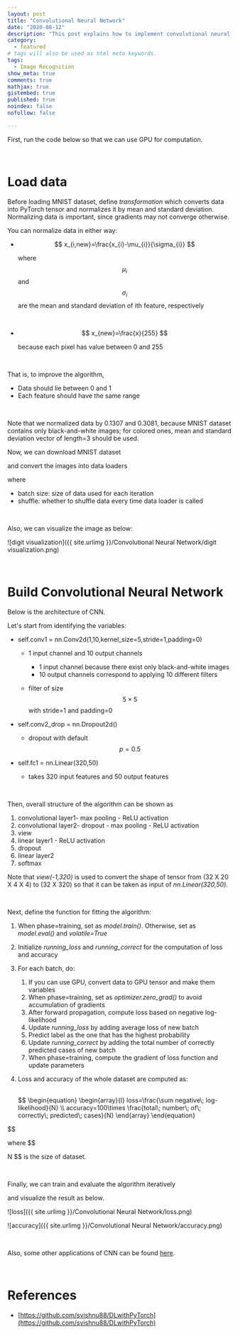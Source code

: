 ```yaml
---
layout: post
title: "Convolutional Neural Network"
date: "2020-08-12"
description: "This post explains how to implement convolutional neural network using PyTorch-from building basic structures of the algorithm to actual implementation using MNIST dataset."
category: 
  - featured
# tags will also be used as html meta keywords.
tags:
  - Image Recognition
show_meta: true
comments: true
mathjax: true
gistembed: true
published: true
noindex: false
nofollow: false

---
```


First, run the code below so that we can use GPU for computation.

<code data-gist-id="1245d8e68d078207fd2bad1a061e6245" data-gist-file="Convolutional-Neural-Network.py" data-gist-line="18-20"></code>

<br>

# Load data

Before loading MNIST dataset, define *transformation* which converts data into PyTorch tensor and normalizes it by mean and standard deviation. Normalizing data is important, since gradients may not converge otherwise.

<code data-gist-id="1245d8e68d078207fd2bad1a061e6245" data-gist-file="Convolutional-Neural-Network.py" data-gist-line="28-29"></code>

You can normalize data in either way:

- $$
  x_{i,new}=\frac{x_{i}-\mu_{i}}{\sigma_{i}}
  $$

  where 
  $$
  \mu_{i}
  $$
  and 
  $$
  \sigma_{i}
  $$
   are the mean and standard deviation of ith feature, respectively

<br>

- $$
  x_{new}=\frac{x}{255}
  $$

  because each pixel has value between 0 and 255

<br>

That is, to improve the algorithm, 

- Data should lie between 0 and 1
- Each feature should have the same range

<br>

Note that we normalized data by 0.1307 and 0.3081, because MNIST dataset contains only black-and-white images; for colored ones, mean and standard deviation vector of length=3 should be used.

Now, we can download MNIST dataset

<code data-gist-id="1245d8e68d078207fd2bad1a061e6245" data-gist-file="Convolutional-Neural-Network.py" data-gist-line="37-38"></code>



and convert the images into data loaders 

<code data-gist-id="1245d8e68d078207fd2bad1a061e6245" data-gist-file="Convolutional-Neural-Network.py" data-gist-line="44-45"></code>

where 

- batch size: size of data used for each iteration
- shuffle: whether to shuffle data every time data loader is called

<br>

Also, we can visualize the image as below:

<code data-gist-id="1245d8e68d078207fd2bad1a061e6245" data-gist-file="Convolutional-Neural-Network.py" data-gist-line="51-56,78"></code>

![digit visualization]({{ site.urlimg }}/Convolutional Neural Network/digit visualization.png)

<br>

# Build Convolutional Neural Network

Below is the architecture of CNN.

<code data-gist-id="1245d8e68d078207fd2bad1a061e6245" data-gist-file="Convolutional-Neural-Network.py" data-gist-line="165-181"></code>

Let's start from identifying the variables:

- self.conv1 = nn.Conv2d(1,10,kernel_size=5,stride=1,padding=0)

  - 1 input channel and 10 output channels

    - 1 input channel because there exist only black-and-white images
    - 10 output channels correspond to applying 10 different filters

  - filter of size 
    $$
    5\times 5
    $$
     with stride=1 and padding=0

- self.conv2_drop = nn.Dropout2d()

  - dropout with default 
    $$
    p=0.5
    $$

- self.fc1 = nn.Linear(320,50)

  - takes 320 input features and 50 output features

<br>

Then, overall structure of the algorithm can be shown as

1. convolutional layer1- max pooling - ReLU activation
2. convolutional layer2- dropout - max pooling - ReLU activation
3. view
4. linear layer1 - ReLU activation
5. dropout
6. linear layer2
7. softmax



Note that *view(-1,320)* is used to convert the shape of tensor from (32 X 20 X 4 X 4) to (32 X 320) so that it can be taken as input of *nn.Linear(320,50)*.

<br>

Next, define the function for fitting the algorithm:

<code data-gist-id="1245d8e68d078207fd2bad1a061e6245" data-gist-file="Convolutional-Neural-Network.py" data-gist-line="187-215"></code>

1. When phase=training, set as *model.train()*. Otherwise, set as *model.eval()* and *volatile=True*

2. Initialize *running_loss* and *running_correct* for the computation of loss and accuracy

3. For each batch, do:

   1. If you can use GPU, convert data to GPU tensor and make them variables
   2. When phase=training, set as *optimizer.zero_grad()* to avoid accumulation of gradients
   3. After forward propagation, compute loss based on negative log-likelihood
   4. Update *running_loss* by adding average loss of new batch
   5. Predict label as the one that has the highest probability
   6. Update *running_correct* by adding the total number of correctly predicted cases of new batch
   7. When phase=training, compute the gradient of loss function and update parameters

4. Loss and accuracy of the whole dataset are computed as:

   <br>
   $$
   \begin{equation}
     \begin{array}{l}
     loss=\frac{\sum negative\; log-likelihood}{N} \\
     accuracy=100\times \frac{total\; number\; of\; correctly\; predicted\; cases}{N}
     \end{array}
   \end{equation}

$$
   
   
   where 
$$

   N
   $$
    is the size of dataset.

<br>

Finally, we can train and evaluate the algorithm iteratively 

<code data-gist-id="1245d8e68d078207fd2bad1a061e6245" data-gist-file="Convolutional-Neural-Network.py" data-gist-line="246-262"></code>

and visualize the result as below.

![loss]({{ site.urlimg }}/Convolutional Neural Network/loss.png)

![accuracy]({{ site.urlimg }}/Convolutional Neural Network/accuracy.png)

<br>

Also, some other applications of CNN can be found [here](https://github.com/ykkim123/Data_Science/tree/master/Convolutional%20Neural%20Network).

<br>

# References

- [https://github.com/svishnu88/DLwithPyTorch](https://github.com/svishnu88/DLwithPyTorch)
